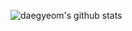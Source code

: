 ![daegyeom's github stats](https://github-readme-stats.vercel.app/api?username=gyeom&show_icons=true&theme=merko)
